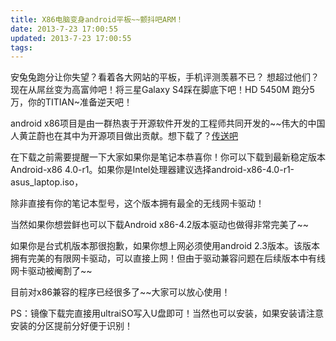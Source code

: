 ```yaml
---
title: X86电脑变身android平板~~颤抖吧ARM！
date: 2013-7-23 17:00:55
updated: 2013-7-23 17:00:55
tags: 
---
```

安兔兔跑分让你失望？看着各大网站的平板，手机评测羡慕不已？ 想超过他们？现在从屌丝变为高富帅吧！将三星Galaxy S4踩在脚底下吧！HD 5450M 跑分5万，你的TITIAN~准备逆天吧！
<!-- more -->  
android x86项目是由一群热衷于开源软件开发的工程师共同开发的~~伟大的中国人黄芷蔚也在其中为开源项目做出贡献。想下载了？[传送吧](http://www.android-x86.org/)

 在下载之前需要提醒一下大家如果你是笔记本恭喜你！你可以下载到最新稳定版本Android-x86 4.0-r1。如果你是Intel处理器建议选择android-x86-4.0-r1-asus_laptop.iso，

除非直接有你的笔记本型号，这个版本拥有最全的无线网卡驱动！

当然如果你想尝鲜也可以下载Android x86-4.2版本驱动也做得非常完美了~~

如果你是台式机版本那很抱歉，如果你想上网必须使用android 2.3版本。该版本拥有完美的有限网卡驱动，可以直接上网！但由于驱动兼容问题在后续版本中有线网卡驱动被阉割了~~

目前对x86兼容的程序已经很多了~~大家可以放心使用！

 PS：镜像下载完直接用ultraiSO写入U盘即可！当然也可以安装，如果安装请注意安装的分区提前分好便于识别！
